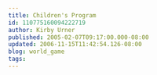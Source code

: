 ```yaml
---
title: Children's Program
id: 110775160094222719
author: Kirby Urner
published: 2005-02-07T09:17:00.000-08:00
updated: 2006-11-15T11:42:54.126-08:00
blog: world_game
tags: 
---
```



